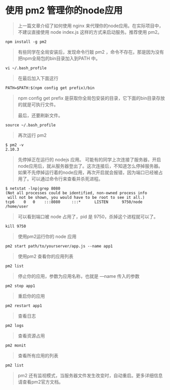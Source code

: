 # 使用 pm2 管理你的node应用

> 上一篇文章介绍了如何使用 nginx 来代理你的node应用。在实际项目中，不建议直接使用 node index.js 这样的方式来启动服务。推荐使用 pm2。

```shell
npm install -g pm2
```

> 有些同学在全局安装后，发现命令行敲 pm2 ，命令不存在。那是因为没有把npm全局包的bin目录加入到PATH 中。

```shell
vi ~/.bash_profile
```

>在最后加入下面这行

```shell
PATH=$PATH:$(npm config get prefix)/bin
```

> npm config get prefix 是获取你全局包安装的目录，它下面的bin目录存放的就是可执行文件。
>
> 最后，还要刷新文件。

```shell
source ~/.bash_profile
```

> 再次运行 pm2

```shell
$ pm2 -v
2.10.3
```

> 先停掉正在运行的 nodejs 应用。 可能有的同学上次连接了服务器，开启node应用后，就从服务器登出了。这次连接后，不知道怎么停掉服务器。如果不先停掉运行着的node应用，再次开启就会报错，因为端口已经被占用了。可以通过命令行来查看并杀死进程。

```shell
$ netstat -lnp|grep 8080
(Not all processes could be identified, non-owned process info
 will not be shown, you would have to be root to see it all.)
tcp6  	0  	0	 :::8080     :::*      LISTEN      9750/node /home/user 
```

> 可以看到端口被 node 占用了，pid 是 9750，杀掉这个进程就可以了。

```shell
kill 9750
```

> 使用pm2运行你的 node 应用

```shell
pm2 start path/to/yourserver/app.js --name app1
```

> 使用pm2 查看你的应用列表

```shell
pm2 list 
```

> 停止你的应用，参数为应用名称，也就是 —name 传入的参数

```shell
pm2 stop app1
```

> 重启你的应用

```shell
pm2 restart app1
```

> 查看日志

```shell
pm2 logs
```

> 查看资源占用

```shell
pm2 monit
```

> 查看所有应用的列表

```shell
pm2 list
```



> pm2 还有监视模式，当服务器文件发生改变时，自动重启。更多详细信息请查看pm2官方文档。